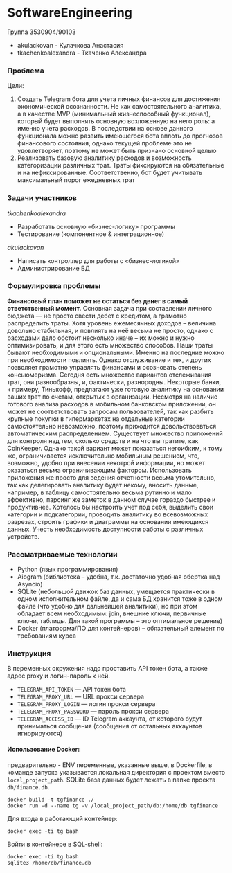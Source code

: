 # SoftwareEngineering
Группа 3530904/90103
* akulackovan - Кулачкова Анастасия
* tkachenkoalexandra - Ткаченко Александра

### Проблема
Цели:
1. Создать Telegram бота для учета личных финансов для достижения экономической осознанности. Не как самостоятельного аналитика, а в качестве MVP (минимальный жизнеспособный функционал), который будет выполнять основную возложенную на него роль: а именно учета расходов. В последствии на основе данного функционала можно развить имеющегося бота вплоть до прогнозов финансового состояния, однако текущей проблеме это не удовлетворяет, поэтому не может быть признано основной целью
2. Реализовать базовую аналитику расходов и возможность категоризации различных трат. Траты фиксируются на обязательные и на нефиксированные. Соответственно, бот будет учитывать максимальный порог ежедневных трат
### Задачи участников
*tkachenkoalexandra*
- Разработать основную «бизнес-логику» программы 
- Тестирование (компонентное & интеграционное)

*akulackovan*
- Написать контроллер для работы с «бизнес-логикой»
- Администрирование БД

### Формулировка проблемы
**Финансовый план поможет не остаться без денег в самый ответственный момент.**
Основная задача при составлении личного бюджета — не просто свести дебет с кредитом, а грамотно распределить траты. Хотя уровень ежемесячных доходов – величина довольно стабильная, и повлиять на неё весьма не просто, однако с расходами дело обстоит несколько иначе – их можно и нужно оптимизировать, и для этого есть множество способов.
Наши траты бывают необходимыми и опциональными. Именно на последние можно при необходимости повлиять. Однако отслуживание и тех, и других позволяет грамотно управлять финансами и осозновать степень консьюмеризма.
Сегодня есть множество вариантов отслеживания трат, они разнообразны, и, фактически, разнородны. Некоторые банки, к примеру, Тинькофф, предлагают уже готовую аналитику на основании ваших трат по счетам, открытых в организации. Несмотря на наличие готового анализа расходов в мобильном банковском приложении, он может не соответствовать запросам пользователей, так как разбить крупные покупки в гипермаркетах на отдельные категории самостоятельно невозможно, поэтому приходится довольствоввться автоматическим распределением.
Существует множество приложений для контроля над тем, сколько средств и на что вы тратите, как CoinKeeper. Однако такой вариант может показаться негоибким, к тому же, ограничивается исключительно мобильным решением, что, возможно, удобно при внесении некотрой информации, но может оказаться весьма ограничивающим фактором.
Использовать приложения же просто для ведения отчетности весьма утомительно, так как делегировать аналитику будет некому, вносить данные, например, в таблицу самостоятельно весьма рутинно и мало эффективно, парсинг же заметок в данном случае гораздо быстрее и продуктивнее.
Хотелось бы настроить учет под себя, выделить свои категории и подкатегории, проводить аналитику во всевозможных разрезах, строить графики и диаграммы на основании имеющихся данных. Учесть необходимость доступности работы с различных устройств.
### Рассматриваемые технологии
- Python (язык программирования)
- Aiogram (библиотека – удобна, т.к. достаточно удобная обертка над Asyncio)
- SQLite (небольшой движок баз данных, умещается практически в одном исполнительном файле, да и сама БД хранится тоже в одном файле (что удобно для дальнейшей аналитики), но при этом обладает всем необходимым: join, внешние ключи, первичные ключи, таблицы. Для такой программы – это оптимальное решение)
- Docker (платформа/ПО для контейнеров) – обязательный элемент по требованиям курса

### Инструкция

В переменных окружения надо проставить API токен бота, а также адрес proxy и логин-пароль к ней.

- `TELEGRAM_API_TOKEN` — API токен бота
- `TELEGRAM_PROXY_URL` — URL прокси сервера
- `TELEGRAM_PROXY_LOGIN` — логин прокси сервера
- `TELEGRAM_PROXY_PASSWORD` — пароль прокси сервера
- `TELEGRAM_ACCESS_ID` — ID Telegram аккаунта, от которого будут приниматься сообщения (сообщения от остальных аккаунтов игнорируются)

#### Использование Docker: 

предварительно - ENV переменные, указанные выше, в Dockerfile, в команде запуска указывается локальная директория с проектом вместо `local_project_path`. SQLite база данных будет лежать в папке проекта `db/finance.db`.

```
docker build -t tgfinance ./
docker run -d --name tg -v /local_project_path/db:/home/db tgfinance
```

Для входа в работающий контейнер:

```
docker exec -ti tg bash
```

Войти в контейнере в SQL-shell:

```
docker exec -ti tg bash
sqlite3 /home/db/finance.db
```
